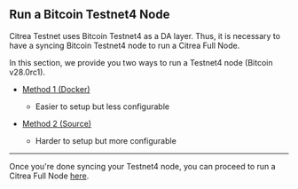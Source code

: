 ## Run a Bitcoin Testnet4 Node

Citrea Testnet uses Bitcoin Testnet4 as a DA layer. Thus, it is necessary to have a syncing Bitcoin Testnet4 node to run a Citrea Full Node.

In this section, we provide you two ways to run a Testnet4 node (Bitcoin v28.0rc1).

- [Method 1 (Docker)](./bitcoin-testnet4/testnet4-docker.md) 
    - Easier to setup but less configurable

- [Method 2 (Source)](./bitcoin-testnet4/testnet4-source.md)
    - Harder to setup but more configurable

-----

Once you're done syncing your Testnet4 node, you can proceed to run a Citrea Full Node [here](../citrea-testnet/README.md).
